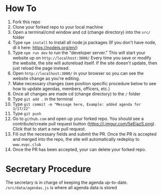 # How To
1. Fork this repo
2. Clone your forked repo to your local machine
3. Open a terminal/cmd window and cd (change directory) into the `src/` folder
4. Type `npm install` to install all node.js packages (If you don't have node, dl it here: https://nodejs.org/en/)
5. Type `npm run dev` to run the "developer server." This will start your website up on `http://localhost:3000/` Every time you save or modify the website, the site will autoreload itself. If the site doesn't update, then just reload the page instead.
6. Open `http://localhost:3000/` in your browser so you can see the website change as you're editing.
7. Make necessary changes (see position specific procedure below to see how to update agendas, members, officers, etc.)
8. Once all changes are made cd (change directory) to the `/` folder
9. Type `git add .` in the terminal
10. Type `git commit -m "Message here, Example: added agenda for 3/17/22"`
11. Type `git push`
12. Go to `github.com` and open up your forked repo. You should see a contribute/create pull request button (https://i.imgur.com/5eEiazS.png). Click that to start a new pull request.
13. Fill out the necessary fields and submit the PR. Once the PR is accepted and merged into the repo, the site will automatically redeploy to `www.evpc.club`
14. Once the PR has been accepted, your can delete your forked repo.

# Secretary Procedure
The secretary is in charge of keeping the agenda up-to-date.<br>
`/src/data/agendas.js` is where all agenda data is stored
